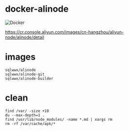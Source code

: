 # docker-alinode
![Docker](https://github.com/sqlwwx/docker-alinode/workflows/Docker/badge.svg)

https://cr.console.aliyun.com/images/cn-hangzhou/aliyun-node/alinode/detail

# images
```
sqlwwx/alinode
sqlwwx/alinode-git
sqlwwx/alinode-builder
```

# clean
```
find /var/ -size +10
du --max-depth=1 .
find /usr/lib/node_modules/ -name *.md | xargs rm
rm -rf /var/cache/apk/*
```
